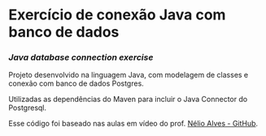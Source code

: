 
# Exercício de conexão Java com banco de dados
### *Java database connection exercise*



Projeto desenvolvido na linguagem Java, com modelagem de classes e conexão
com banco de dados Postgres.

Utilizadas as dependências do Maven para incluir o Java Connector do Postgresql.

Esse código foi baseado nas aulas em vídeo do prof. [Nélio Alves - GitHub](https://github.com/acenelio).